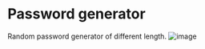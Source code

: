 # Password generator 

Random password generator of different length.
![image](https://github.com/vijay-kc/Password-Generator/assets/118093154/6c1efbd6-0877-43de-8705-54358a0307cd)

